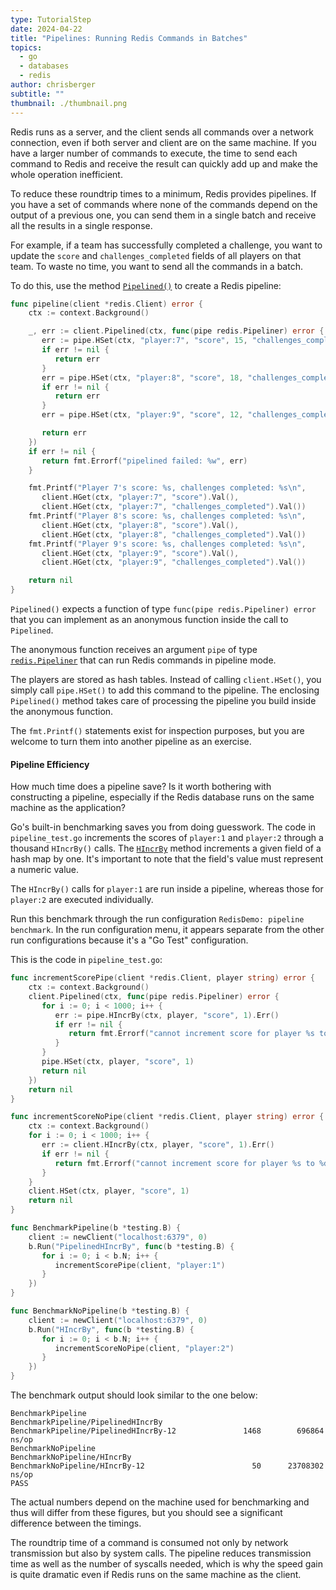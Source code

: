 ```yaml
---
type: TutorialStep
date: 2024-04-22
title: "Pipelines: Running Redis Commands in Batches"
topics:
  - go
  - databases
  - redis
author: chrisberger
subtitle: ""
thumbnail: ./thumbnail.png
---
```


Redis runs as a server, and the client sends all commands over a network connection, even if both server and client are on the same machine. If you have a larger number of commands to execute, the time to send each command to Redis and receive the result can quickly add up and make the whole operation inefficient.

To reduce these roundtrip times to a minimum, Redis provides pipelines. If you have a set of commands where none of the commands depend on the output of a previous one, you can send them in a single batch and receive all the results in a single response.

For example, if a team has successfully completed a challenge, you want to update the `score` and `challenges_completed` fields of all players on that team. To waste no time, you want to send all the commands in a batch.

To do this, use the method [`Pipelined()`](https://pkg.go.dev/github.com/redis/go-redis/v9#Client.Pipelined) to create a Redis pipeline:

```go
func pipeline(client *redis.Client) error {
    ctx := context.Background()

    _, err := client.Pipelined(ctx, func(pipe redis.Pipeliner) error {
       err := pipe.HSet(ctx, "player:7", "score", 15, "challenges_completed", 1).Err()
       if err != nil {
          return err
       }
       err = pipe.HSet(ctx, "player:8", "score", 18, "challenges_completed", 1).Err()
       if err != nil {
          return err
       }
       err = pipe.HSet(ctx, "player:9", "score", 12, "challenges_completed", 1).Err()

       return err
    })
    if err != nil {
       return fmt.Errorf("pipelined failed: %w", err)
    }

    fmt.Printf("Player 7's score: %s, challenges completed: %s\n",
       client.HGet(ctx, "player:7", "score").Val(),
       client.HGet(ctx, "player:7", "challenges_completed").Val())
    fmt.Printf("Player 8's score: %s, challenges completed: %s\n",
       client.HGet(ctx, "player:8", "score").Val(),
       client.HGet(ctx, "player:8", "challenges_completed").Val())
    fmt.Printf("Player 9's score: %s, challenges completed: %s\n",
       client.HGet(ctx, "player:9", "score").Val(),
       client.HGet(ctx, "player:9", "challenges_completed").Val())

    return nil
}
```

`Pipelined()` expects a function of type `func(pipe redis.Pipeliner) error` that you can implement as an anonymous function inside the call to `Pipelined`.

The anonymous function receives an argument `pipe` of type [`redis.Pipeliner`](https://pkg.go.dev/github.com/redis/go-redis/v9#Pipeliner) that can run Redis commands in pipeline mode.

The players are stored as hash tables. Instead of calling `client.HSet()`, you simply call `pipe.HSet()` to add this command to the pipeline. The enclosing `Pipelined()` method takes care of processing the pipeline you build inside the anonymous function.

The `fmt.Printf()` statements exist for inspection purposes, but you are welcome to turn them into another pipeline as an exercise.

#### Pipeline Efficiency

How much time does a pipeline save? Is it worth bothering with constructing a pipeline, especially if the Redis database runs on the same machine as the application?

Go's built-in benchmarking saves you from doing guesswork. The code in `pipeline_test.go` increments the scores of `player:1` and `player:2` through a thousand `HIncrBy()` calls. The [`HIncrBy`](https://pkg.go.dev/github.com/redis/go-redis/v9#Client.HIncrBy) method increments a given field of a hash map by one. It's important to note that the field's value must represent a numeric value.

The `HIncrBy()` calls for `player:1` are run inside a pipeline, whereas those for `player:2` are executed individually.

Run this benchmark through the run configuration `RedisDemo: pipeline benchmark`. In the run configuration menu, it appears separate from the other run configurations because it's a "Go Test" configuration.

This is the code in `pipeline_test.go`:

```go
func incrementScorePipe(client *redis.Client, player string) error {
    ctx := context.Background()
    client.Pipelined(ctx, func(pipe redis.Pipeliner) error {
       for i := 0; i < 1000; i++ {
          err := pipe.HIncrBy(ctx, player, "score", 1).Err()
          if err != nil {
             return fmt.Errorf("cannot increment score for player %s to %d: %w", player, i, err)
          }
       }
       pipe.HSet(ctx, player, "score", 1)
       return nil
    })
    return nil
}

func incrementScoreNoPipe(client *redis.Client, player string) error {
    ctx := context.Background()
    for i := 0; i < 1000; i++ {
       err := client.HIncrBy(ctx, player, "score", 1).Err()
       if err != nil {
          return fmt.Errorf("cannot increment score for player %s to %d: %w", player, i, err)
       }
    }
    client.HSet(ctx, player, "score", 1)
    return nil
}

func BenchmarkPipeline(b *testing.B) {
    client := newClient("localhost:6379", 0)
    b.Run("PipelinedHIncrBy", func(b *testing.B) {
       for i := 0; i < b.N; i++ {
          incrementScorePipe(client, "player:1")
       }
    })
}

func BenchmarkNoPipeline(b *testing.B) {
    client := newClient("localhost:6379", 0)
    b.Run("HIncrBy", func(b *testing.B) {
       for i := 0; i < b.N; i++ {
          incrementScoreNoPipe(client, "player:2")
       }
    })
}
```

The benchmark output should look similar to the one below:

```
BenchmarkPipeline
BenchmarkPipeline/PipelinedHIncrBy
BenchmarkPipeline/PipelinedHIncrBy-12         	    1468	    696864 ns/op
BenchmarkNoPipeline
BenchmarkNoPipeline/HIncrBy
BenchmarkNoPipeline/HIncrBy-12                	      50	  23708302 ns/op
PASS
```

The actual numbers depend on the machine used for benchmarking and thus will differ from these figures, but you should see a significant difference between the timings.

The roundtrip time of a command is consumed not only by network transmission but also by system calls. The pipeline reduces transmission time as well as the number of syscalls needed, which is why the speed gain is quite dramatic even if Redis runs on the same machine as the client.

